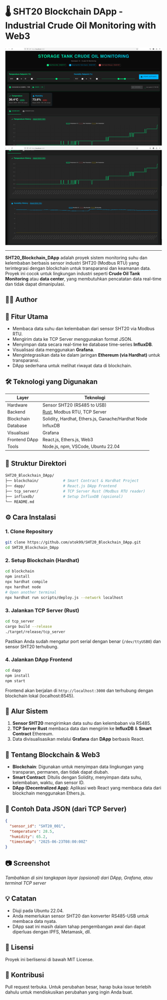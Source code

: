 # 🌡️ SHT20 Blockchain DApp - Industrial Crude Oil Monitoring with Web3

![alt text](https://github.com/atok99/SHT20_Blockchain_DApp/blob/main/TampilanDApp1.png?raw=true)
![alt text](https://github.com/atok99/SHT20_Blockchain_DApp/blob/main/TampilanDApp2.png?raw=true)

---

**SHT20_Blockchain_DApp** adalah proyek sistem monitoring suhu dan kelembaban berbasis sensor industri SHT20 (Modbus RTU) yang terintegrasi dengan blockchain untuk transparansi dan keamanan data. Proyek ini cocok untuk lingkungan industri seperti **Crude Oil Tank Monitoring** atau **data center**, yang membutuhkan pencatatan data real-time dan tidak dapat dimanipulasi.

## 👨‍💻 Author

## 📌 Fitur Utama

- Membaca data suhu dan kelembaban dari sensor SHT20 via Modbus RTU.
- Mengirim data ke TCP Server menggunakan format JSON.
- Menyimpan data secara real-time ke database time-series **InfluxDB**.
- Visualisasi data menggunakan **Grafana**.
- Mengintegrasikan data ke dalam jaringan **Ethereum (via Hardhat)** untuk transparansi.
- DApp sederhana untuk melihat riwayat data di blockchain.

## 🛠️ Teknologi yang Digunakan

| Layer | Teknologi |
|-------|-----------|
| Hardware | Sensor SHT20 (RS485 to USB) |
| Backend | [Rust](https://www.rust-lang.org/), Modbus RTU, TCP Server |
| Blockchain | Solidity, Hardhat, Ethers.js, Ganache/Hardhat Node |
| Database | InfluxDB |
| Visualisasi | Grafana |
| Frontend DApp | React.js, Ethers.js, Web3 |
| Tools | Node.js, npm, VSCode, Ubuntu 22.04 |

## 🧱 Struktur Direktori

```bash
SHT20_Blockchain_DApp/
├── blockchain/           # Smart Contract & Hardhat Project
├── dapp/                 # React.js DApp Frontend
├── tcp_server/           # TCP Server Rust (Modbus RTU reader)
├── influxdb/             # Setup InfluxDB (opsional)
└── README.md
```

## ⚙️ Cara Instalasi

### 1. Clone Repository

```bash
git clone https://github.com/atok99/SHT20_Blockchain_DApp.git
cd SHT20_Blockchain_DApp
```

### 2. Setup Blockchain (Hardhat)

```bash
cd blockchain
npm install
npx hardhat compile
npx hardhat node
# Open another terminal
npx hardhat run scripts/deploy.js --network localhost
```

### 3. Jalankan TCP Server (Rust)

```bash
cd tcp_server
cargo build --release
./target/release/tcp_server
```

Pastikan Anda sudah mengatur port serial dengan benar (`/dev/ttyUSB0`) dan sensor SHT20 terhubung.

### 4. Jalankan DApp Frontend

```bash
cd dapp
npm install
npm start
```

Frontend akan berjalan di `http://localhost:3000` dan terhubung dengan blockchain lokal (localhost:8545).

## 📡 Alur Sistem

1. **Sensor SHT20** mengirimkan data suhu dan kelembaban via RS485.
2. **TCP Server Rust** membaca data dan mengirim ke **InfluxDB** & **Smart Contract** Ethereum.
3. Data divisualisasikan melalui **Grafana** dan **DApp** berbasis React.

## 🔐 Tentang Blockchain & Web3

- **Blockchain**: Digunakan untuk menyimpan data lingkungan yang transparan, permanen, dan tidak dapat diubah.
- **Smart Contract**: Ditulis dengan Solidity, menyimpan data suhu, kelembaban, waktu, dan sensor ID.
- **DApp (Decentralized App)**: Aplikasi web React yang membaca data dari blockchain menggunakan Ethers.js.

## 🧪 Contoh Data JSON (dari TCP Server)

```json
{
  "sensor_id": "SHT20_001",
  "temperature": 28.5,
  "humidity": 65.2,
  "timestamp": "2025-06-23T08:00:00Z"
}
```

## 📷 Screenshot

*Tambahkan di sini tangkapan layar (opsional) dari DApp, Grafana, atau terminal TCP server*

## 💡 Catatan

- Diuji pada Ubuntu 22.04.
- Anda memerlukan sensor SHT20 dan konverter RS485-USB untuk membaca data nyata.
- DApp saat ini masih dalam tahap pengembangan awal dan dapat diperluas dengan IPFS, Metamask, dll.

## 📄 Lisensi

Proyek ini berlisensi di bawah MIT License.

## 🤝 Kontribusi

Pull request terbuka. Untuk perubahan besar, harap buka issue terlebih dahulu untuk mendiskusikan perubahan yang ingin Anda buat.

